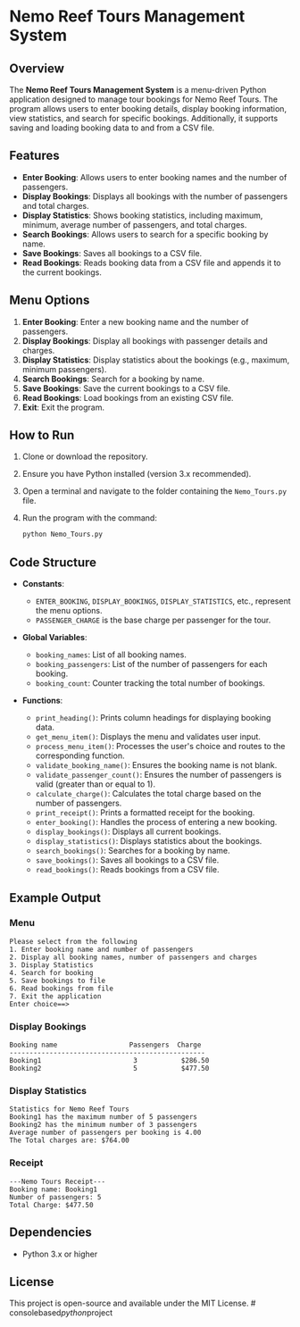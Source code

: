 
# Nemo Reef Tours Management System

## Overview
The **Nemo Reef Tours Management System** is a menu-driven Python application designed to manage tour bookings for Nemo Reef Tours. The program allows users to enter booking details, display booking information, view statistics, and search for specific bookings. Additionally, it supports saving and loading booking data to and from a CSV file.

## Features
- **Enter Booking**: Allows users to enter booking names and the number of passengers.
- **Display Bookings**: Displays all bookings with the number of passengers and total charges.
- **Display Statistics**: Shows booking statistics, including maximum, minimum, average number of passengers, and total charges.
- **Search Bookings**: Allows users to search for a specific booking by name.
- **Save Bookings**: Saves all bookings to a CSV file.
- **Read Bookings**: Reads booking data from a CSV file and appends it to the current bookings.

## Menu Options
1. **Enter Booking**: Enter a new booking name and the number of passengers.
2. **Display Bookings**: Display all bookings with passenger details and charges.
3. **Display Statistics**: Display statistics about the bookings (e.g., maximum, minimum passengers).
4. **Search Bookings**: Search for a booking by name.
5. **Save Bookings**: Save the current bookings to a CSV file.
6. **Read Bookings**: Load bookings from an existing CSV file.
7. **Exit**: Exit the program.

## How to Run
1. Clone or download the repository.
2. Ensure you have Python installed (version 3.x recommended).
3. Open a terminal and navigate to the folder containing the `Nemo_Tours.py` file.
4. Run the program with the command:

   ```bash
   python Nemo_Tours.py
   ```

## Code Structure
- **Constants**:
  - `ENTER_BOOKING`, `DISPLAY_BOOKINGS`, `DISPLAY_STATISTICS`, etc., represent the menu options.
  - `PASSENGER_CHARGE` is the base charge per passenger for the tour.

- **Global Variables**:
  - `booking_names`: List of all booking names.
  - `booking_passengers`: List of the number of passengers for each booking.
  - `booking_count`: Counter tracking the total number of bookings.

- **Functions**:
  - `print_heading()`: Prints column headings for displaying booking data.
  - `get_menu_item()`: Displays the menu and validates user input.
  - `process_menu_item()`: Processes the user's choice and routes to the corresponding function.
  - `validate_booking_name()`: Ensures the booking name is not blank.
  - `validate_passenger_count()`: Ensures the number of passengers is valid (greater than or equal to 1).
  - `calculate_charge()`: Calculates the total charge based on the number of passengers.
  - `print_receipt()`: Prints a formatted receipt for the booking.
  - `enter_booking()`: Handles the process of entering a new booking.
  - `display_bookings()`: Displays all current bookings.
  - `display_statistics()`: Displays statistics about the bookings.
  - `search_bookings()`: Searches for a booking by name.
  - `save_bookings()`: Saves all bookings to a CSV file.
  - `read_bookings()`: Reads bookings from a CSV file.

## Example Output

### Menu
```
Please select from the following
1. Enter booking name and number of passengers
2. Display all booking names, number of passengers and charges
3. Display Statistics
4. Search for booking
5. Save bookings to file
6. Read bookings from file
7. Exit the application
Enter choice==>
```

### Display Bookings
```
Booking name                  Passengers  Charge
-------------------------------------------------
Booking1                       3           $286.50
Booking2                       5           $477.50
```

### Display Statistics
```
Statistics for Nemo Reef Tours
Booking1 has the maximum number of 5 passengers
Booking2 has the minimum number of 3 passengers
Average number of passengers per booking is 4.00
The Total charges are: $764.00
```

### Receipt
```
---Nemo Tours Receipt---
Booking name: Booking1
Number of passengers: 5
Total Charge: $477.50
```

## Dependencies
- Python 3.x or higher

## License
This project is open-source and available under the MIT License.
#   c o n s o l e b a s e d _ p y t h o n _ p r o j e c t 
 
 
